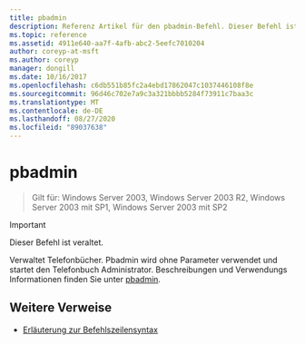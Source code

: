 ```yaml
---
title: pbadmin
description: Referenz Artikel für den pbadmin-Befehl. Dieser Befehl ist veraltet und wird in zukünftigen Versionen von Windows nicht mehr unterstützt.
ms.topic: reference
ms.assetid: 4911e640-aa7f-4afb-abc2-5eefc7010204
author: coreyp-at-msft
ms.author: coreyp
manager: dongill
ms.date: 10/16/2017
ms.openlocfilehash: c6db551b85fc2a4ebd17862047c1037446108f8e
ms.sourcegitcommit: 96d46c702e7a9c3a321bbbb5284f73911c7baa3c
ms.translationtype: MT
ms.contentlocale: de-DE
ms.lasthandoff: 08/27/2020
ms.locfileid: "89037638"
---
```

# <a name="pbadmin"></a>pbadmin

> Gilt für: Windows Server 2003, Windows Server 2003 R2, Windows Server 2003 mit SP1, Windows Server 2003 mit SP2

>[!IMPORTANT]
> Dieser Befehl ist veraltet.

Verwaltet Telefonbücher. Pbadmin wird ohne Parameter verwendet und startet den Telefonbuch Administrator. Beschreibungen und Verwendungs Informationen finden Sie unter [pbadmin](/previous-versions/orphan-topics/ws.10/cc755767(v=ws.10)).

## <a name="additional-references"></a>Weitere Verweise

- [Erläuterung zur Befehlszeilensyntax](command-line-syntax-key.md)
